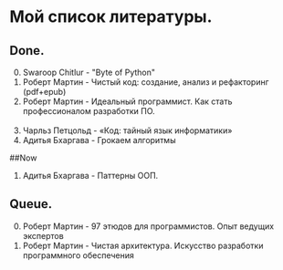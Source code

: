 # Мой список литературы.

## Done.
0. Swaroop Chitlur - "Byte of Python"
1. Роберт Мартин - Чистый код: создание, анализ и рефакторинг (pdf+epub)
2. Роберт Мартин - Идеальный программист. Как стать профессионалом разработки ПО.
<br><br>
4. Чарльз Петцольд - «Код: тайный язык информатики»
5. Адитья Бхаргава - Грокаем алгоритмы

##Now
1. Адитья Бхаргава - Паттерны ООП.

## Queue.
0. Роберт Мартин - 97 этюдов для программистов. Опыт ведущих экспертов
1. Роберт Мартин - Чистая архитектура. Искусство разработки программного обеспечения

